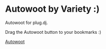 Autowoot by Variety :)
========

Autowoot for plug.dj.

Drag the Autowoot button to your bookmarks :)

[Autowoot](https://rawgit.com/Varietyy/Autowoot/master/Autowoot.js)
